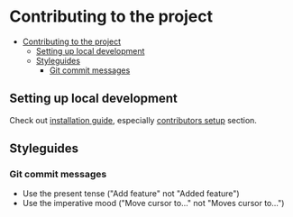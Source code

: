 # Contributing to the project

- [Contributing to the project](#contributing-to-the-project)
  - [Setting up local development](#setting-up-local-development)
  - [Styleguides](#styleguides)
    - [Git commit messages](#git-commit-messages)

## Setting up local development

Check out [installation guide](./install.md), especially [contributors setup](./install.md/#contributors-setup) section.

## Styleguides

### Git commit messages

- Use the present tense ("Add feature" not "Added feature")
- Use the imperative mood ("Move cursor to..." not "Moves cursor to...")
